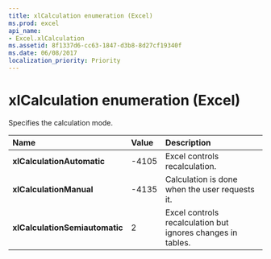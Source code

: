 ```yaml
---
title: xlCalculation enumeration (Excel)
ms.prod: excel
api_name:
- Excel.xlCalculation
ms.assetid: 8f1337d6-cc63-1847-d3b8-8d27cf19340f
ms.date: 06/08/2017
localization_priority: Priority
---
```



# xlCalculation enumeration (Excel)

Specifies the calculation mode.



|Name|Value|Description|
|:-----|:-----|:-----|
| **xlCalculationAutomatic**|-4105|Excel controls recalculation.|
| **xlCalculationManual**|-4135|Calculation is done when the user requests it.|
| **xlCalculationSemiautomatic**|2|Excel controls recalculation but ignores changes in tables.|

